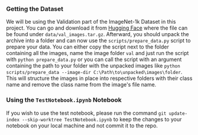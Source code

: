 ### Getting the Dataset
We will be using the Validation part of the ImageNet-1k Dataset in this project. You can go and download it from [Hugging Face](https://huggingface.co/datasets/imagenet-1k) where the file can be found under `data/val_images.tar.gz`. Afterward, you should unpack the archive into a folder and can now use the `scripts/prepare_data.py` script to prepare your data. You can either copy the script next to the folder containing all the images, name the image folder `val` and just run the script with `python prepare_data.py` or you can call the script with an argument containing the path to your folder with the unpacked images like `python scripts/prepare_data --image-dir C:\Path\to\unpacked\images\folder`. This will structure the images in place into respective folders with their class name and remove the class name from the image's file name. 

### Using the `TestNotebook.ipynb` Notebook
If you wish to use the test notebook, please run the command `git update-index --skip-worktree TestNotebook.ipynb` to keep the changes to your notebook on your local machine and not commit it to the repo.